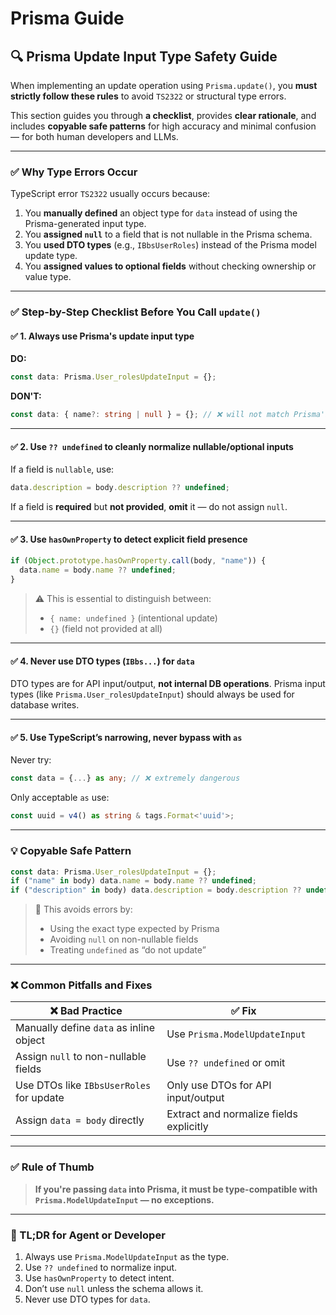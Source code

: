 # Prisma Guide

## 🔍 Prisma Update Input Type Safety Guide

When implementing an update operation using `Prisma.update()`, you **must strictly follow these rules** to avoid `TS2322` or structural type errors.

This section guides you through **a checklist**, provides **clear rationale**, and includes **copyable safe patterns** for high accuracy and minimal confusion — for both human developers and LLMs.

---

### ✅ Why Type Errors Occur

TypeScript error `TS2322` usually occurs because:

1. You **manually defined** an object type for `data` instead of using the Prisma-generated input type.
2. You **assigned `null`** to a field that is not nullable in the Prisma schema.
3. You **used DTO types** (e.g., `IBbsUserRoles`) instead of the Prisma model update type.
4. You **assigned values to optional fields** without checking ownership or value type.

---

### ✅ Step-by-Step Checklist Before You Call `update()`

#### ✅ 1. Always use Prisma's update input type

**DO:**

```ts
const data: Prisma.User_rolesUpdateInput = {};
```

**DON'T:**

```ts
const data: { name?: string | null } = {}; // ❌ will not match Prisma's input type
```

---

#### ✅ 2. Use `?? undefined` to cleanly normalize nullable/optional inputs

If a field is `nullable`, use:

```ts
data.description = body.description ?? undefined;
```

If a field is **required** but **not provided**, **omit** it — do not assign `null`.

---

#### ✅ 3. Use `hasOwnProperty` to detect explicit field presence

```ts
if (Object.prototype.hasOwnProperty.call(body, "name")) {
  data.name = body.name ?? undefined;
}
```

> ⚠️ This is essential to distinguish between:
>
> * `{ name: undefined }` (intentional update)
> * `{}` (field not provided at all)

---

#### ✅ 4. Never use DTO types (`IBbs...`) for `data`

DTO types are for API input/output, **not internal DB operations**. Prisma input types (like `Prisma.User_rolesUpdateInput`) should always be used for database writes.

---

#### ✅ 5. Use TypeScript’s narrowing, never bypass with `as`

Never try:

```ts
const data = {...} as any; // ❌ extremely dangerous
```

Only acceptable `as` use:

```ts
const uuid = v4() as string & tags.Format<'uuid'>;
```

---

### 💡 Copyable Safe Pattern

```ts
const data: Prisma.User_rolesUpdateInput = {};
if ("name" in body) data.name = body.name ?? undefined;
if ("description" in body) data.description = body.description ?? undefined;
```

> 🧠 This avoids errors by:
>
> * Using the exact type expected by Prisma
> * Avoiding `null` on non-nullable fields
> * Treating `undefined` as “do not update”

---

### ❌ Common Pitfalls and Fixes

| ❌ Bad Practice                           | ✅ Fix                                   |
| ---------------------------------------- | --------------------------------------- |
| Manually define `data` as inline object  | Use `Prisma.ModelUpdateInput`           |
| Assign `null` to non-nullable fields     | Use `?? undefined` or omit              |
| Use DTOs like `IBbsUserRoles` for update | Only use DTOs for API input/output      |
| Assign `data = body` directly            | Extract and normalize fields explicitly |

---

### ✅ Rule of Thumb

> **If you're passing `data` into Prisma, it must be type-compatible with `Prisma.ModelUpdateInput` — no exceptions.**

---

### 📎 TL;DR for Agent or Developer

1. Always use `Prisma.ModelUpdateInput` as the type.
2. Use `?? undefined` to normalize input.
3. Use `hasOwnProperty` to detect intent.
4. Don’t use `null` unless the schema allows it.
5. Never use DTO types for `data`.
